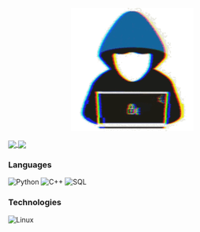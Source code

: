 <p align='center'>
    <img src="https://github.com/Bad-Sec-Tor/Bad-Sec-Tor/blob/main/prog.gif">
</p>


<a href="https://github-readme-stats.vercel.app/api?username=Bad-Sec-Tor&count_private=true&show_icons=true&theme=chartreuse-dark">
  <img align="center" src="https://github-readme-stats.vercel.app/api?username=Bad-Sec-Tor&bg_color=30,e96443,904e95&title_color=fff&text_color=fff" />
</a>
<a href="https://github.com/Bad-Sec-Tor">
  <img align="center" src="https://github-readme-stats.vercel.app/api/top-langs/?username=Bad-Sec-Tor&bg_color=30,e96443,904e95&title_color=fff&text_color=fff" />
</a>


### Languages

![Python](https://img.shields.io/badge/-Python-000?&logo=Python)
![C++](https://img.shields.io/badge/-C++-000?&logo=c%2b%2b&logoColor=00599C)
![SQL](https://img.shields.io/badge/-SQL-000?&logo=MySQL)


### Technologies

![Linux](https://img.shields.io/badge/-Linux-000?&logo=Linux)

